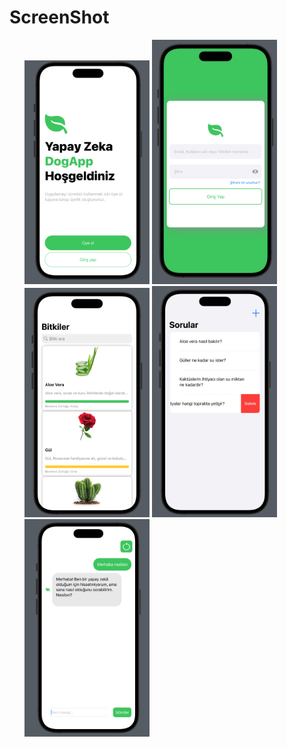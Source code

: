 
# ScreenShot

<ul>
 <img src = "https://github.com/Mertaince/DogApp-GeminiAI/blob/main/Dogapp/DogaAppScreenShot/1.png" style="width:200px"/>
 <img src = "https://github.com/Mertaince/DogApp-GeminiAI/blob/main/Dogapp/DogaAppScreenShot/2.png" style="width:200px"/>
 <img src = "https://github.com/Mertaince/DogApp-GeminiAI/blob/main/Dogapp/DogaAppScreenShot/3.png" style="width:200px"/>
 <img src = "https://github.com/Mertaince/DogApp-GeminiAI/blob/main/Dogapp/DogaAppScreenShot/4.png" style="width:200px"/>
 <img src = "https://github.com/Mertaince/DogApp-GeminiAI/blob/main/Dogapp/DogaAppScreenShot/5.png" style="width:200px"/>
</ul>

